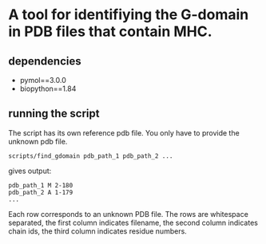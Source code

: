 # A tool for identifiying the G-domain in PDB files that contain MHC.

## dependencies
 - pymol==3.0.0
 - biopython==1.84

## running the script

The script has its own reference pdb file. You only have to provide the unknown pdb file.

```
scripts/find_gdomain pdb_path_1 pdb_path_2 ...
```

gives output:

```
pdb_path_1 M 2-180
pdb_path_2 A 1-179
...
```

Each row corresponds to an unknown PDB file.
The rows are whitespace separated, the first column indicates filename, the second column indicates chain ids, the third column indicates residue numbers.
